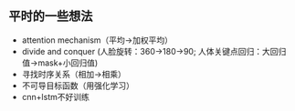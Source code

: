 ## 平时的一些想法

+ attention mechanism（平均->加权平均）
+ divide and conquer (人脸旋转：360->180->90; 人体关键点回归：大回归值->mask+小回归值)
+ 寻找时序关系（相加->相乘）
+ 不可导目标函数（用强化学习）
+ cnn+lstm不好训练
